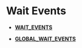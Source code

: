 # Wait Events<a name="ZH-CN_TOPIC_0245374832"></a>

-   **[WAIT\_EVENTS](WAIT_EVENTS.md)**

-   **[GLOBAL\_WAIT\_EVENTS](GLOBAL_WAIT_EVENTS.md)**

